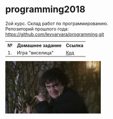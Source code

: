 # programming2018
2ой курс. Склад работ по программированию.  
Репозиторий прошлого года: https://github.com/levvarvara/programming.git

<table>
  <tr>
    <th>№</th>
    <th>Домашнее задание</th>
    <th>Ссылка</th>
  </tr>
  <tr>
    <td>1. <br> </td>
    <td>Игра "виселица" <br> </td>
    <td><a href="https://github.com/levvarvara/programming2018/tree/master/homework1">Код</a> </td>
  </tr>
</table>
<img src="./pic.jpg" style="width: 300px;" align="center" >
